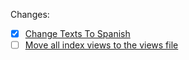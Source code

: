 Changes:

- [x] [Change Texts To Spanish](change-texts-to-spanish/)
- [ ] [Move all index views to the views file](move-views-to-file/)
